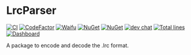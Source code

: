 # LrcParser

[![CI](https://github.com/karaoke-dev/LrcParser/actions/workflows/ci.yml/badge.svg)](https://github.com/karaoke-dev/LrcParser)
[![CodeFactor](https://www.codefactor.io/repository/github/karaoke-dev/LrcParser/badge)](https://www.codefactor.io/repository/github/karaoke-dev/LrcParser)
[![Waifu](https://img.shields.io/badge/月子我婆-passed-ff69b4.svg)](https://github.com/karaoke-dev/LrcParser)
[![NuGet](https://img.shields.io/nuget/v/LrcParser.svg)](https://www.nuget.org/packages/LrcParser)
[![NuGet](https://img.shields.io/nuget/dt/LrcParser.svg)](https://www.nuget.org/packages/LrcParser)
[![dev chat](https://discordapp.com/api/guilds/299006062323826688/widget.png?style=shield)](https://discord.gg/ga2xZXk)
[![Total lines](https://tokei.rs/b1/github/karaoke-dev/LrcParser)](https://ghloc.vercel.app/karaoke-dev/LrcParser?branch=master)
[![Dashboard](https://img.shields.io/badge/Dashboard-stonks!-informational)](https://www.repotrends.com/karaoke-dev/LrcParser)

A package to encode and decode the .lrc format.
